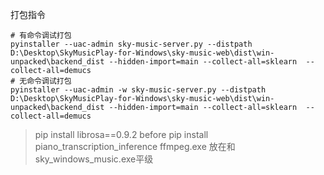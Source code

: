 打包指令
```shell
# 有命令调试打包
pyinstaller --uac-admin sky-music-server.py --distpath D:\Desktop\SkyMusicPlay-for-Windows\sky-music-web\dist\win-unpacked\backend_dist --hidden-import=main --collect-all=sklearn  --collect-all=demucs
# 无命令调试打包
pyinstaller --uac-admin -w sky-music-server.py --distpath D:\Desktop\SkyMusicPlay-for-Windows\sky-music-web\dist\win-unpacked\backend_dist --hidden-import=main --collect-all=sklearn  --collect-all=demucs
```
> pip install librosa==0.9.2 before pip install piano_transcription_inference
> ffmpeg.exe 放在和 sky_windows_music.exe平级
